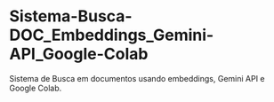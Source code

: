 # Sistema-Busca-DOC_Embeddings_Gemini-API_Google-Colab
Sistema de Busca em documentos usando embeddings, Gemini API e Google Colab.
